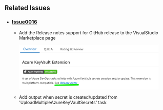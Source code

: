 ## Related Issues

- ### [Issue0016](https://github.com/expertasolutions/AzureKeyVaultExtension/issues/16)

  - Add the Release notes support for GitHub release to the VisualStudio Marketplace page

    ![Issue0016](_ReleaseNotes/Issue0016/Issue0016-01.png)

  - Add output when secret is created/updated from 'UploadMultipleAzureKeyVaultSecrets' task